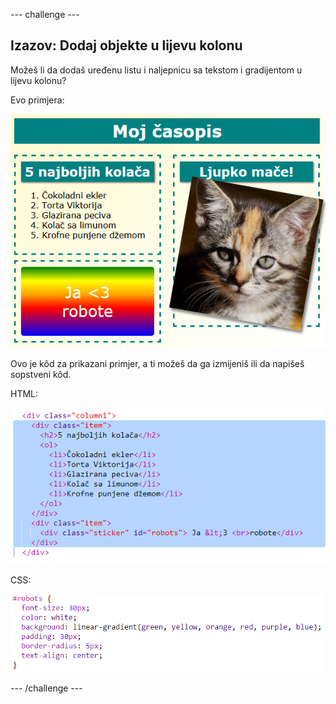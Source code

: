 \--- challenge \---

## Izazov: Dodaj objekte u lijevu kolonu

Možeš li da dodaš uređenu listu i naljepnicu sa tekstom i gradijentom u lijevu kolonu?

Evo primjera:

![screenshot](images/magazine-challenge1-example.png)

Ovo je kôd za prikazani primjer, a ti možeš da ga izmijeniš ili da napišeš sopstveni kôd.

HTML:

![screenshot](images/magazine-challenge1.png)

CSS:

![screenshot](images/magazine-challenge1-style.png)

\--- /challenge \---